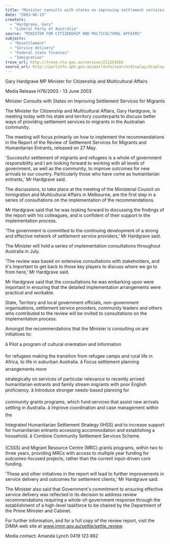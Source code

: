 ```yaml
---
title: "Minister consults with states on improving settlement services for migrants."
date: "2003-06-13"
creators:
  - "Hardgrave, Gary"
  - "Liberal Party of Australia"
source: "MINISTER FOR CITIZENSHIP AND MULTICULTURAL AFFAIRS"
subjects:
  - "Resettlement"
  - "Service delivery"
  - "Federal state finances"
  - "Immigration"
trove_url: http://trove.nla.gov.au/version/211254264
source_url: http://parlinfo.aph.gov.au/parlInfo/search/display/display.w3p;query=Id%3A%22media/pressrel/4LN96%22
---
```


 Gary Hardgrave MP   Minister for Citizenship and Multicultural Affairs 

   Media Release H76/2003 - 13 June 2003

 Minister Consults with States on Improving Settlement  Services for Migrants

 The Minister for Citizenship and Multicultural Affairs, Gary Hardgrave, is  meeting today with his state and territory counterparts to discuss better ways of  providing settlement services to migrants in the Australian community. 

 The meeting will focus primarily on how to implement the recommendations in  the Report of the Review of Settlement Services for Migrants and Humanitarian  Entrants, released on 27 May.

 'Successful settlement of migrants and refugees is a whole of government  responsibility and I am looking forward to working with all levels of government,  as well as the community, to improve outcomes for new arrivals to our country.  Particularly those who have come as humanitarian entrants,' Mr Hardgrave said.

 The discussions, to take place at the meeting of the Ministerial Council on  Immigration and Multicultural Affairs in Melbourne, are the first step in a series  of consultations on the implementation of the recommendations. 

 Mr Hardgrave said that he was looking forward to discussing the findings of the  report with his colleagues, and is confident of their support in the  implementation process.

 'The government is committed to the continuing development of a strong and  effective network of settlement service providers,' Mr Hardgrave said.

 The Minister will hold a series of implementation consultations throughout  Australia in July. 

 'The review was based on extensive consultations with stakeholders, and it's  important to get back to those key players to discuss where we go to from here,'  Mr Hardgrave said. 

 Mr Hardgrave said that the consultations he was embarking upon were  important in ensuring that the detailed implementation arrangements were  practical and workable. 

 State, Territory and local government officials, non-government organisations,  settlement service providers, community leaders and others who contributed to  the review will be invited to consultations on the implementation process.

 

 Amongst the recommendations that the Minister is consulting on are initiatives  to:

 â     Pilot a program of cultural orientation and information 

 for refugees making the transition from refugee camps  and rural life in Africa, to life in suburban Australia. â     Focus settlement planning arrangements more 

 strategically on services of particular relevance to  recently arrived humanitarian entrants and family  stream migrants with poor English proficiency. â     Introduce stronger needs-based planning for 

 community grants programs, which fund services that  assist new arrivals settling in Australia. â     Improve coordination and case management within the 

 Integrated Humanitarian Settlement Strategy (IHSS)  and to increase support for humanitarian entrants  accessing accommodation and establishing a  household. â     Combine Community Settlement Services Scheme 

 (CSSS) and Migrant Resource Centre (MRC) grants  programs, within two to three years, providing MRCs  with access to multiple year funding for outcomes-focused projects, rather than the current input-driven  core funding.

 'These and other initiatives in the report will lead to further improvements in  service delivery and outcomes for settlement clients,' Mr Hardgrave said.

 The Minister also said that Government's commitment to ensuring effective  service delivery was reflected in its decision to address review  recommendations requiring a whole-of-government response through the  establishment of a high-level taskforce to be chaired by the Department of the  Prime Minister and Cabinet. 

 For further information, and for a full copy of the review report, visit the DIMIA  web site at www.immi.gov.au/settle/settle_review.

 Media contact: Amanda Lynch 0419 123 862 


